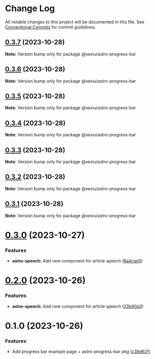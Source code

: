 # Change Log

All notable changes to this project will be documented in this file.
See [Conventional Commits](https://conventionalcommits.org) for commit guidelines.

## [0.3.7](https://github.com/xexiu/astro-components/compare/@xexiu/astro-progress-bar@0.3.6...@xexiu/astro-progress-bar@0.3.7) (2023-10-28)

**Note:** Version bump only for package @xexiu/astro-progress-bar





## [0.3.6](https://github.com/xexiu/astro-components/compare/@xexiu/astro-progress-bar@0.3.5...@xexiu/astro-progress-bar@0.3.6) (2023-10-28)

**Note:** Version bump only for package @xexiu/astro-progress-bar





## [0.3.5](https://github.com/xexiu/astro-components/compare/@xexiu/astro-progress-bar@0.3.4...@xexiu/astro-progress-bar@0.3.5) (2023-10-28)

**Note:** Version bump only for package @xexiu/astro-progress-bar





## [0.3.4](https://github.com/xexiu/astro-components/compare/@xexiu/astro-progress-bar@0.3.3...@xexiu/astro-progress-bar@0.3.4) (2023-10-28)

**Note:** Version bump only for package @xexiu/astro-progress-bar





## [0.3.3](https://github.com/xexiu/astro-components/compare/@xexiu/astro-progress-bar@0.3.2...@xexiu/astro-progress-bar@0.3.3) (2023-10-28)

**Note:** Version bump only for package @xexiu/astro-progress-bar





## [0.3.2](https://github.com/xexiu/astro-components/compare/@xexiu/astro-progress-bar@0.3.1...@xexiu/astro-progress-bar@0.3.2) (2023-10-28)

**Note:** Version bump only for package @xexiu/astro-progress-bar





## [0.3.1](https://github.com/xexiu/astro-components/compare/@xexiu/astro-progress-bar@0.3.0...@xexiu/astro-progress-bar@0.3.1) (2023-10-28)

**Note:** Version bump only for package @xexiu/astro-progress-bar





# [0.3.0](https://github.com/xexiu/astro-components/compare/@xexiu/astro-progress-bar@0.2.0...@xexiu/astro-progress-bar@0.3.0) (2023-10-27)


### Features

* **astro-speech:** Add new component for article speech ([8a4cae5](https://github.com/xexiu/astro-components/commit/8a4cae588530d3ac88f5298f7a2265572d3ef92d))





# [0.2.0](https://github.com/xexiu/astro-components/compare/@xexiu/astro-progress-bar@0.1.0...@xexiu/astro-progress-bar@0.2.0) (2023-10-26)


### Features

* **astro-speech:** Add new component for article speech ([23b90a0](https://github.com/xexiu/astro-components/commit/23b90a0dc9cb946a3511c5a6dc70a16a65b4de3d))





# 0.1.0 (2023-10-26)


### Features

* Add progress bar example page + astro-progress-bar pkg ([c38d62f](https://github.com/xexiu/astro-components/commit/c38d62f54447d9ea5f46c4c6edc1a15557afc1ba))
